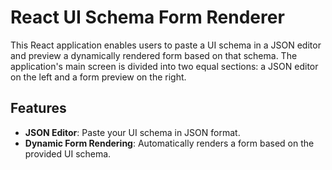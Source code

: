 # React UI Schema Form Renderer

This React application enables users to paste a UI schema in a JSON editor and preview a dynamically rendered form based on that schema. The application's main screen is divided into two equal sections: a JSON editor on the left and a form preview on the right.

## Features

- **JSON Editor**: Paste your UI schema in JSON format.
- **Dynamic Form Rendering**: Automatically renders a form based on the provided UI schema.


